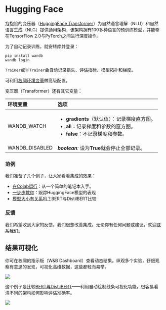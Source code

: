 # Hugging Face

 抱抱脸的变压器（[HuggingFace Transformer](https://huggingface.co/transformers/)）为自然语言理解（NLU）和自然语言生成（NLG）提供通用架构，该架构拥有100多种语言的预训练模型，并能够在TensorFlow 2.0与PyTorch之间进行深度操作。

为了自动记录训练，就安转库并登录：

```text
pip install wandb
wandb login
```

 `Trainer`或`TFTrainer`会自动记录损失、评估指标、模型拓扑和梯度。

可利用[权阈环境变量](https://docs.wandb.com/library/environment-variables)做高级配置。

变压器（Transformer）还有其它变量：

<table>
  <thead>
    <tr>
      <th style="text-align:left">&#x73AF;&#x5883;&#x53D8;&#x91CF;</th>
      <th style="text-align:left">&#x9009;&#x9879;</th>
    </tr>
  </thead>
  <tbody>
    <tr>
      <td style="text-align:left">WANDB_WATCH</td>
      <td style="text-align:left">
        <ul>
          <li><b>gradients</b>&#xFF08;&#x9ED8;&#x8BA4;&#x503C;&#xFF09;&#xFF1A;&#x8BB0;&#x5F55;&#x68AF;&#x5EA6;&#x76F4;&#x65B9;&#x56FE;&#x3002;</li>
          <li><b>all</b>&#xFF1A;&#x8BB0;&#x5F55;&#x68AF;&#x5EA6;&#x548C;&#x53C2;&#x6570;&#x7684;&#x76F4;&#x65B9;&#x56FE;&#x3002;</li>
          <li><b>false</b>&#xFF1A;&#x4E0D;&#x8BB0;&#x5F55;&#x68AF;&#x5EA6;&#x548C;&#x53C2;&#x6570;&#x3002;</li>
        </ul>
      </td>
    </tr>
    <tr>
      <td style="text-align:left">WANDB_DISABLED</td>
      <td style="text-align:left"><em><b>boolean</b>:</em> &#x8BBE;&#x4E3A;<b>True</b>&#x5C31;&#x4F1A;&#x505C;&#x6B62;&#x5168;&#x90E8;&#x8BB0;&#x5F55;&#x3002;</td>
    </tr>
  </tbody>
</table>

###  **范例**

我们准备了几个例子，让大家看看集成的效果：

*  [在Colab运行](https://colab.research.google.com/drive/1NEiqNPhiouu2pPwDAVeFoN4-vTYMz9F8?usp=sharing)：从一个简单的笔记本入手。
*  [一步步教你](https://wandb.ai/jxmorris12/huggingface-demo/reports/A-Step-by-Step-Guide-to-Tracking-Hugging-Face-Model-Performance--VmlldzoxMDE2MTU)：跟踪HuggingFace模型的表现  
*  [模型大小有关系吗？](https://wandb.ai/jack-morris/david-vs-goliath/reports/Does-model-size-matter%3F-A-comparison-of-BERT-and-DistilBERT--VmlldzoxMDUxNzU)BERT与DistilBERT比较

###  **反馈**

 我们希望收到大家的反馈，我们很想改善集成。无论你有任何问题或建议，欢迎[联系我们](https://app.gitbook.com/@weights-and-biases/s/docs/~/drafts/-MLvV8HPbd9J_6haqztg/v/ch/company/getting-help)。

##  **结果可视化**

 你可在权阈的指示板（W&B Dashboard）查看动态结果。纵观多个实验，仔细观察有意思的发现，可视化高维数据，这些都轻而易举。

![](../.gitbook/assets/hf-gif-15%20%281%29.gif)

 这个例子是比较[BERT与DistilBERT](https://app.wandb.ai/jack-morris/david-vs-goliath/reports/Does-model-size-matter%3F-Comparing-BERT-and-DistilBERT-using-Sweeps--VmlldzoxMDUxNzU)——利用自动绘制线条可视化功能，很容易看清不同的架构如何影响评估准确率。

![](../.gitbook/assets/gif-for-comparing-bert.gif)

